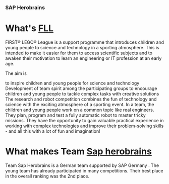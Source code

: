 ### SAP Herobrains

# What's [FLL](https://www.first-lego-league.org/de/allgemeines/was-ist-fll.html)  
FIRST® LEGO® League is a support programme that introduces children and young people to science and technology in a sporting atmosphere. This is intended to make it easier for them to access scientific subjects and to awaken their motivation to learn an engineering or IT profession at an early age. 

The aim is

to inspire children and young people for science and technology
Development of team spirit among the participating groups
to encourage children and young people to tackle complex tasks with creative solutions
The research and robot competition combines the fun of technology and science with the exciting atmosphere of a sporting event. In a team, the children and young people work on a common topic like real engineers. They plan, program and test a fully automatic robot to master tricky missions. They have the opportunity to gain valuable practical experience in working with complex technologies and improve their problem-solving skills - and all this with a lot of fun and imagination!


# What makes Team [Sap herobrains](https://www.rnz.de/nachrichten/wiesloch_artikel,-unermuedlicher-forschergeist-team-sap-hero-brains-nimmt-an-lego-league-teil-_arid,492633.html) 
Team Sap Herobrains is a German team supported by SAP Germany . The young team has already participated in many competitions. Their best place in the overall ranking was the 2nd place.


